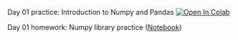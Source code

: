 Day 01 practice: Introduction to Numpy and Pandas
[![Open In Colab](https://colab.research.google.com/assets/colab-badge.svg)](https://colab.research.google.com/github/girafe-ai/madmo-basic/blob/madmo-basic-21-11/01_intro/day01_simple_tools.ipynb)

Day 01 homework: Numpy library practice ([Notebook](assignment01_numpy.ipynb))
